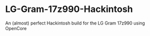 # LG-Gram-17z990-Hackintosh
An (almost) perfect Hackintosh build for the LG Gram 17z990 using OpenCore
